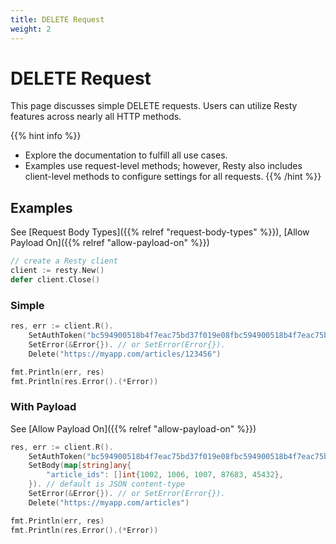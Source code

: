 ```yaml
---
title: DELETE Request
weight: 2
---
```


# DELETE Request

This page discusses simple DELETE requests. Users can utilize Resty features across nearly all HTTP methods.

{{% hint info %}}
* Explore the documentation to fulfill all use cases.
* Examples use request-level methods; however, Resty also includes client-level methods to configure settings for all requests.
{{% /hint %}}

## Examples

See [Request Body Types]({{% relref "request-body-types" %}}), [Allow Payload On]({{% relref "allow-payload-on" %}})

```go
// create a Resty client
client := resty.New()
defer client.Close()
```

### Simple

```go
res, err := client.R().
    SetAuthToken("bc594900518b4f7eac75bd37f019e08fbc594900518b4f7eac75bd37f019e08f").
    SetError(&Error{}). // or SetError(Error{}).
    Delete("https://myapp.com/articles/123456")

fmt.Println(err, res)
fmt.Println(res.Error().(*Error))
```

### With Payload

See [Allow Payload On]({{% relref "allow-payload-on" %}})

```go
res, err := client.R().
    SetAuthToken("bc594900518b4f7eac75bd37f019e08fbc594900518b4f7eac75bd37f019e08f").
    SetBody(map[string]any{
        "article_ids": []int{1002, 1006, 1007, 87683, 45432},
    }). // default is JSON content-type
    SetError(&Error{}). // or SetError(Error{}).
    Delete("https://myapp.com/articles")

fmt.Println(err, res)
fmt.Println(res.Error().(*Error))
```